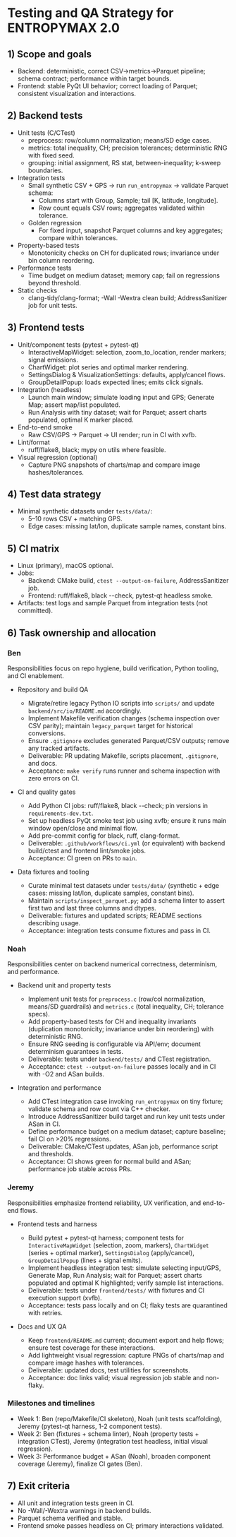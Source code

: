 # Testing and QA Strategy for ENTROPYMAX 2.0

## 1) Scope and goals
- Backend: deterministic, correct CSV→metrics→Parquet pipeline; schema contract; performance within target bounds.
- Frontend: stable PyQt UI behavior; correct loading of Parquet; consistent visualization and interactions.

## 2) Backend tests
- Unit tests (C/CTest)
  - preprocess: row/column normalization; means/SD edge cases.
  - metrics: total inequality, CH; precision tolerances; deterministic RNG with fixed seed.
  - grouping: initial assignment, RS stat, between-inequality; k-sweep boundaries.
- Integration tests
  - Small synthetic CSV + GPS → run `run_entropymax` → validate Parquet schema:
    - Columns start with Group, Sample; tail [K, latitude, longitude].
    - Row count equals CSV rows; aggregates validated within tolerance.
  - Golden regression
    - For fixed input, snapshot Parquet columns and key aggregates; compare within tolerances.
- Property-based tests
  - Monotonicity checks on CH for duplicated rows; invariance under bin column reordering.
- Performance tests
  - Time budget on medium dataset; memory cap; fail on regressions beyond threshold.
- Static checks
  - clang-tidy/clang-format; -Wall -Wextra clean build; AddressSanitizer job for unit tests.

## 3) Frontend tests
- Unit/component tests (pytest + pytest-qt)
  - InteractiveMapWidget: selection, zoom_to_location, render markers; signal emissions.
  - ChartWidget: plot series and optimal marker rendering.
  - SettingsDialog & VisualizationSettings: defaults, apply/cancel flows.
  - GroupDetailPopup: loads expected lines; emits click signals.
- Integration (headless)
  - Launch main window; simulate loading input and GPS; Generate Map; assert map/list populated.
  - Run Analysis with tiny dataset; wait for Parquet; assert charts populated, optimal K marker placed.
- End-to-end smoke
  - Raw CSV/GPS → Parquet → UI render; run in CI with xvfb.
- Lint/format
  - ruff/flake8, black; mypy on utils where feasible.
- Visual regression (optional)
  - Capture PNG snapshots of charts/map and compare image hashes/tolerances.

## 4) Test data strategy
- Minimal synthetic datasets under `tests/data/`:
  - 5–10 rows CSV + matching GPS.
  - Edge cases: missing lat/lon, duplicate sample names, constant bins.

## 5) CI matrix
- Linux (primary), macOS optional.
- Jobs:
  - Backend: CMake build, `ctest --output-on-failure`, AddressSanitizer job.
  - Frontend: ruff/flake8, black --check, pytest-qt headless smoke.
- Artifacts: test logs and sample Parquet from integration tests (not committed).

## 6) Task ownership and allocation
### Ben
Responsibilities focus on repo hygiene, build verification, Python tooling, and CI enablement.

- Repository and build QA
  - Migrate/retire legacy Python IO scripts into `scripts/` and update `backend/src/io/README.md` accordingly.
  - Implement Makefile verification changes (schema inspection over CSV parity); maintain `legacy_parquet` target for historical conversions.
  - Ensure `.gitignore` excludes generated Parquet/CSV outputs; remove any tracked artifacts.
  - Deliverable: PR updating Makefile, scripts placement, `.gitignore`, and docs.
  - Acceptance: `make verify` runs runner and schema inspection with zero errors on CI.

- CI and quality gates
  - Add Python CI jobs: ruff/flake8, black --check; pin versions in `requirements-dev.txt`.
  - Set up headless PyQt smoke test job using xvfb; ensure it runs main window open/close and minimal flow.
  - Add pre-commit config for black, ruff, clang-format.
  - Deliverable: `.github/workflows/ci.yml` (or equivalent) with backend build/ctest and frontend lint/smoke jobs.
  - Acceptance: CI green on PRs to `main`.

- Data fixtures and tooling
  - Curate minimal test datasets under `tests/data/` (synthetic + edge cases: missing lat/lon, duplicate samples, constant bins).
  - Maintain `scripts/inspect_parquet.py`; add a schema linter to assert first two and last three columns and dtypes.
  - Deliverable: fixtures and updated scripts; README sections describing usage.
  - Acceptance: integration tests consume fixtures and pass in CI.

### Noah
Responsibilities center on backend numerical correctness, determinism, and performance.

- Backend unit and property tests
  - Implement unit tests for `preprocess.c` (row/col normalization, means/SD guardrails) and `metrics.c` (total inequality, CH; tolerance specs).
  - Add property-based tests for CH and inequality invariants (duplication monotonicity; invariance under bin reordering) with deterministic RNG.
  - Ensure RNG seeding is configurable via API/env; document determinism guarantees in tests.
  - Deliverable: tests under `backend/tests/` and CTest registration.
  - Acceptance: `ctest --output-on-failure` passes locally and in CI with -O2 and ASan builds.

- Integration and performance
  - Add CTest integration case invoking `run_entropymax` on tiny fixture; validate schema and row count via C++ checker.
  - Introduce AddressSanitizer build target and run key unit tests under ASan in CI.
  - Define performance budget on a medium dataset; capture baseline; fail CI on >20% regressions.
  - Deliverable: CMake/CTest updates, ASan job, performance script and thresholds.
  - Acceptance: CI shows green for normal build and ASan; performance job stable across PRs.

### Jeremy
Responsibilities emphasize frontend reliability, UX verification, and end-to-end flows.

- Frontend tests and harness
  - Build pytest + pytest-qt harness; component tests for `InteractiveMapWidget` (selection, zoom, markers), `ChartWidget` (series + optimal marker), `SettingsDialog` (apply/cancel), `GroupDetailPopup` (lines + signal emits).
  - Implement headless integration test: simulate selecting input/GPS, Generate Map, Run Analysis; wait for Parquet; assert charts populated and optimal K highlighted; verify sample list interactions.
  - Deliverable: tests under `frontend/tests/` with fixtures and CI execution support (xvfb).
  - Acceptance: tests pass locally and on CI; flaky tests are quarantined with retries.

- Docs and UX QA
  - Keep `frontend/README.md` current; document export and help flows; ensure test coverage for these interactions.
  - Add lightweight visual regression: capture PNGs of charts/map and compare image hashes with tolerances.
  - Deliverable: updated docs, test utilities for screenshots.
  - Acceptance: doc links valid; visual regression job stable and non-flaky.

### Milestones and timelines
- Week 1: Ben (repo/Makefile/CI skeleton), Noah (unit tests scaffolding), Jeremy (pytest-qt harness, 1-2 component tests).
- Week 2: Ben (fixtures + schema linter), Noah (property tests + integration CTest), Jeremy (integration test headless, initial visual regression).
- Week 3: Performance budget + ASan (Noah), broaden component coverage (Jeremy), finalize CI gates (Ben).

## 7) Exit criteria
- All unit and integration tests green in CI.
- No -Wall/-Wextra warnings in backend builds.
- Parquet schema verified and stable.
- Frontend smoke passes headless on CI; primary interactions validated.


